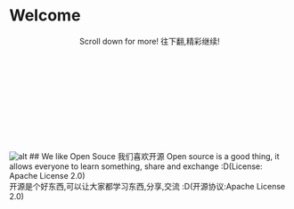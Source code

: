 # Welcome
<center>Scroll down for more! 往下翻,精彩继续!</center>
<br />
<br />
<br />
<br />
<br />
<br />
<br />
<br />
<br />
<br />
<br />
<img src="https://bafybeibgrul57x7ikvkjxkqdbsetysqnndd3qlvtsydacs7nywphkqkpoe.ipfs.dweb.link/One.svg" alt="alt" title="title">
## We like Open Souce 我们喜欢开源
Open source is a good thing, it allows everyone to learn something, share and exchange :D(License: Apache License 2.0)<br>
开源是个好东西,可以让大家都学习东西,分享,交流 :D(开源协议:Apache License 2.0)
